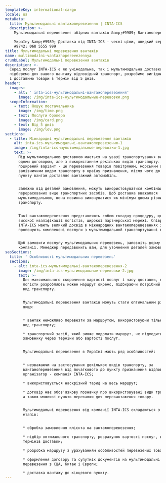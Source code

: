 ```yaml
---
templateKey: international-cargo
locale: ua
metaData:
  title: Мультимодальні вантажоперевезення | INTA-ICS
  description: >-
    Мультимодальні перевезення збірних вантажів &amp;#9989; Вантажоперевезення в

    Україну &amp;#9989; Доставка від INTA-ICS - чесні ціни, швидкий сервіс &amp;
    #9742; 068 5555 999
title: Мультимодальні перевезення вантажів
name: multimodalni-vantazhoperevezennya
crumbLabel: Мультимодальні перевезення вантажів
description: >-
  Серед послуг INTA-ICS є як унімодальна, так і мультимодальна доставка. Ми
  підберемо для вашого вантажу відповідний транспорт, розробимо вигідний маршрут
  і доставимо товари в термін від 5 днів.
header:
  images:
    - alt: ' inta-ics-мультимодальні-вантажоперевезення'
      image: /img/inta-ics-мультимодальные-перевозки.png
  scopeInformation:
    - text: Пошук постачальника
      image: /img/time.png
    - text: Послуги брокера
      image: /img/card.png
    - text: Від 5 днів
      image: /img/lov.png
sections:
  - title: Міжнародні мультимодальні перевезення вантажів
    alt: inta-ics-мультимодальні-вантажоперевезення-1
    image: /img/inta-ics-мультимодальные-перевозки-1.jpg
    text: >-
      Під мультимодальною доставкою мається на увазі транспортування вантажу за
      одним договором, але з використанням декількох видів транспорту. Найбільш
      поширений варіант - це перевезення товарів повітряним, морським або
      залізничним видом транспорту в країну призначення, після чого до кінцевого
      пункту вантаж доставляє вантажний автомобіль.


      Залежно від деталей замовлення, можуть використовуватися комбінації з
      перерахованих вище транспортних засобів. Щоб доставка вважалася
      мультимодальною, вона повинна виконуватися як мінімум двома різними видами
      транспорту.


      Такі вантажоперевезення представляють собою складну процедуру, що вимагає
      високої кваліфікації логістів, широкої партнерської мережі. Співробітники
      INTA-ICS мають великий досвід в міжнародних вантажоперевезеннях і
      пропонують комплексні послуги з мультимодальной транспортуванні вантажів.


      Щоб замовити послугу мультимодальних перевезень, заповніть форму на сайті
      компанії. Менеджер передзвонить вам, для уточнення деталей замовлення.
seoSections:
  title: ' Особливості мультимодальних перевезень'
  sections:
    - alt: inta-ics-мультимодальні-вантажоперевезення-2
      image: /img/inta-ics-мультимодальные-перевозки-2.jpg
      text: >-
        Для максимального скорочення вартості послуг і часу доставки, наші
        логісти розробляють кожен маршрут окремо, підбираючи потрібний для цього
        вид транспорту.


        Мультимодальні перевезення вантажів можуть стати оптимальним рішенням,
        якщо:


        * вантаж неможливо перевезти за маршрутом, використовуючи тільки один
        вид транспорту;

        * транспортний засіб, який зможе подолати маршрут, не підходить
        замовнику через терміни або вартості послуг.


        Мультимодальні перевезення в Україні мають ряд особливостей:


        * незважаючи на застосування декількох видів транспорту, за
        вантажоперевезення від початкового до пункту призначення відповідає один
        організатор - компанія INTA-ICS;

        * використовується наскрізний тариф на весь маршрут;

        * договір має обов'язкову позначку про використовувані види транспорту,
        а також можливі пункти перевалки для перевантаження товару.


        Мультимодальні перевезення від компанії INTA-ICS складаються з декількох
        етапів:


        * обробка замовлення клієнта на вантажоперевезення;

        * підбір оптимального транспорту, розрахунок вартості послуг, визначення
        термінів доставки;

        * розробка маршруту з урахуванням особливостей перевезених товарів;

        * оформлення договору та супутніх документів на мультимодальні
        перевезення з США, Китаю і Європи;

        * доставка вантажу до кінцевого пункту.
---
```

